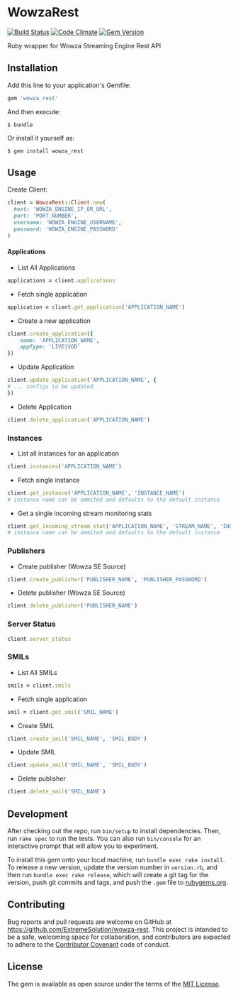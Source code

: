 # WowzaRest

[![Build Status](https://travis-ci.org/ExtremeSolution/wowza-rest.svg?branch=master)](https://travis-ci.org/ExtremeSolution/wowza-rest)
[![Code Climate](https://codeclimate.com/github/hazemtaha/wowza_rest/badges/gpa.svg)](https://codeclimate.com/github/hazemtaha/wowza_rest)
[![Gem Version](https://badge.fury.io/rb/wowza_rest.svg)](https://badge.fury.io/rb/wowza_rest)

Ruby wrapper for Wowza Streaming Engine Rest API

## Installation

Add this line to your application's Gemfile:

```ruby
gem 'wowza_rest'
```

And then execute:

    $ bundle

Or install it yourself as:

    $ gem install wowza_rest

## Usage

Create Client:
```ruby
client = WowzaRest::Client.new(
  host: 'WOWZA_ENGINE_IP_OR_URL',
  port: 'PORT_NUMBER',
  username: 'WOWZA_ENGINE_USERNAME',
  password: 'WOWZA_ENGINE_PASSWORD'
) 
```

#### Applications
- List All Applications
```ruby
applications = client.applications
```
- Fetch single application
```ruby
application = client.get_application('APPLICATION_NAME')
```
- Create a new application
```ruby
client.create_application({
	name: 'APPLICATION_NAME',
	appType: 'LIVE|VOD'
})
```
- Update Application
```ruby
client.update_application('APPLICATION_NAME', {
# ... configs to be updated
})
```
- Delete Application
```ruby
client.delete_application('APPLICATION_NAME')
```

### Instances
- List all instances for an application
```ruby
client.instances('APPLICATION_NAME')
```
- Fetch single instance
```ruby
client.get_instance('APPLICATION_NAME', 'INSTANCE_NAME') 
# instance name can be ommited and defaults to the default instance
```
- Get a single incoming stream monitoring stats
```ruby
client.get_incoming_stream_stat('APPLICATION_NAME', 'STREAM_NAME', 'INSTANCE_NAME')
# instance name can be ommited and defaults to the default instance
```

### Publishers
- Create publisher (Wowza SE Source)
```ruby
client.create_publisher('PUBLISHER_NAME', 'PUBLISHER_PASSWORD')
```
- Delete publisher (Wowza SE Source)
```ruby
client.delete_publisher('PUBLISHER_NAME')
```
### Server Status
```ruby
client.server_status
```
### SMILs
- List All SMILs
```ruby
smils = client.smils
```
- Fetch single application
```ruby
smil = client.get_smil('SMIL_NAME')
```
- Create SMIL 
```ruby
client.create_smil('SMIL_NAME', 'SMIL_BODY')
```
- Update SMIL 
```ruby
client.update_smil('SMIL_NAME', 'SMIL_BODY')
```
- Delete publisher
```ruby
client.delete_smil('SMIL_NAME')
```

## Development

After checking out the repo, run `bin/setup` to install dependencies. Then, run `rake spec` to run the tests. You can also run `bin/console` for an interactive prompt that will allow you to experiment.

To install this gem onto your local machine, run `bundle exec rake install`. To release a new version, update the version number in `version.rb`, and then run `bundle exec rake release`, which will create a git tag for the version, push git commits and tags, and push the `.gem` file to [rubygems.org](https://rubygems.org).

## Contributing

Bug reports and pull requests are welcome on GitHub at https://github.com/ExtremeSolution/wowza-rest. This project is intended to be a safe, welcoming space for collaboration, and contributors are expected to adhere to the [Contributor Covenant](http://contributor-covenant.org) code of conduct.


## License

The gem is available as open source under the terms of the [MIT License](http://opensource.org/licenses/MIT).

